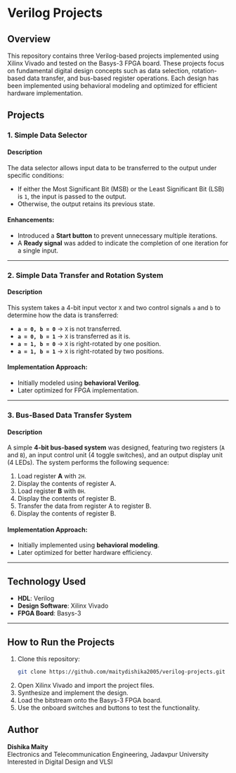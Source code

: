 # Verilog Projects

## Overview
This repository contains three Verilog-based projects implemented using Xilinx Vivado and tested on the Basys-3 FPGA board. These projects focus on fundamental digital design concepts such as data selection, rotation-based data transfer, and bus-based register operations. Each design has been implemented using behavioral modeling and optimized for efficient hardware implementation.

## Projects

### 1. Simple Data Selector
#### Description
The data selector allows input data to be transferred to the output under specific conditions:
- If either the Most Significant Bit (MSB) or the Least Significant Bit (LSB) is `1`, the input is passed to the output.
- Otherwise, the output retains its previous state.

#### Enhancements:
- Introduced a **Start button** to prevent unnecessary multiple iterations.
- A **Ready signal** was added to indicate the completion of one iteration for a single input.

---

### 2. Simple Data Transfer and Rotation System
#### Description
This system takes a 4-bit input vector `X` and two control signals `a` and `b` to determine how the data is transferred:
- **`a = 0, b = 0`** → `X` is not transferred.
- **`a = 0, b = 1`** → `X` is transferred as it is.
- **`a = 1, b = 0`** → `X` is right-rotated by one position.
- **`a = 1, b = 1`** → `X` is right-rotated by two positions.

#### Implementation Approach:
- Initially modeled using **behavioral Verilog**.
- Later optimized for FPGA implementation.

---

### 3. Bus-Based Data Transfer System
#### Description
A simple **4-bit bus-based system** was designed, featuring two registers (`A` and `B`), an input control unit (4 toggle switches), and an output display unit (4 LEDs). The system performs the following sequence:
1. Load register **A** with `2H`.
2. Display the contents of register A.
3. Load register **B** with `0H`.
4. Display the contents of register B.
5. Transfer the data from register A to register B.
6. Display the contents of register B.

#### Implementation Approach:
- Initially implemented using **behavioral modeling**.
- Later optimized for better hardware efficiency.

---

## Technology Used
- **HDL**: Verilog
- **Design Software**: Xilinx Vivado
- **FPGA Board**: Basys-3

---

## How to Run the Projects
1. Clone this repository:
   ```sh
   git clone https://github.com/maitydishika2005/verilog-projects.git
   ```
2. Open Xilinx Vivado and import the project files.
3. Synthesize and implement the design.
4. Load the bitstream onto the Basys-3 FPGA board.
5. Use the onboard switches and buttons to test the functionality.

## Author
**Dishika Maity**  
Electronics and Telecommunication Engineering, Jadavpur University  
Interested in Digital Design and VLSI

